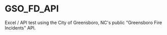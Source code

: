 # GSO_FD_API
Excel / API test using the City of Greensboro, NC's public "Greensboro Fire Incidents" API.
